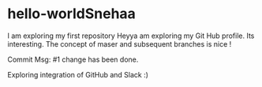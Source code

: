 # hello-worldSnehaa
I am exploring my first repository
Heyya am exploring my Git Hub profile. Its interesting.
The concept of maser and subsequent branches is nice !

Commit Msg: #1 change has been done.


Exploring integration of GitHub and Slack :)
